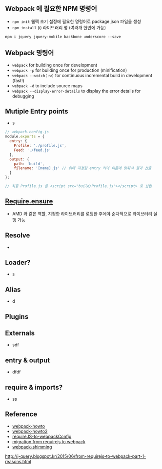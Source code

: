 ## Webpack 에 필요한 NPM 명령어
- `npm init` 웹팩 초기 설정에 필요한 명령어로 package.json 파일을 생성
- `npm install` (i) 라이브러리 명 (여러개 한번에 가능)

```text
npm i jquery jquery-mobile backbone underscore --save
```

## Webpack 명령어
- `webpack` for building once for development
- `webpack -p` for building once for production (minification)
- `webpack --watch(-w)` for continuous incremental build in development (fast!)
- `webpack -d` to include source maps
- `webpack --display-error-details` to display the error details for debugging

## Mutiple Entry points
- s

```javascript
// webpack.config.js
module.exports = {
  entry: {
    Profile: './profile.js',
    Feed: './feed.js'
  },
  output: {
    path: 'build',
    filename: '[name].js' // 위에 지정한 entry 키의 이름에 맞춰서 결과 산출
  }
};

// 최종 Profile.js 를 <script src="build/Profile.js"></script> 로 삽입
```

## [Require.ensure](https://webpack.js.org/guides/code-splitting-require/#require-ensure-)
- AMD 와 같은 역할, 지정한 라이브러리를 로딩한 후에야 순차적으로 라이브러리 실행 가능

## Resolve
-

## Loader?
- s

## Alias
- d

## Plugins

## Externals
- sdf

## entry & output
- dfdf

## require & imports?
- ss

## Reference
- [webpack-howto](https://github.com/petehunt/webpack-howto)
- [webpack-howto2](https://gist.github.com/xjamundx/b1c800e9282e16a6a18e)
- [requireJS-to-webpackConfig](https://www.npmjs.com/package/requirejs-to-webpack-cli)
- [migration from requirejs to webpack](https://medium.com/@ArtyomTrityak/migration-from-require-js-to-webpack-2-a733a4366ab5)
- [webpack-shimming](https://webpack.js.org/guides/shimming/)

http://j-query.blogspot.kr/2015/06/from-requirejs-to-webpack-part-1-reasons.html
